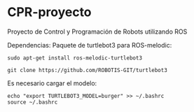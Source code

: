 # CPR-proyecto
Proyecto de Control y Programación de Robots utilizando ROS 


Dependencias:
Paquete de turtlebot3 para ROS-melodic:
````
sudo apt-get install ros-melodic-turtlebot3
````
````
git clone https://github.com/ROBOTIS-GIT/turtlebot3
````
Es necesario cargar el modelo:
````
echo "export TURTLEBOT3_MODEL=burger" >> ~/.bashrc
source ~/.bashrc
````
